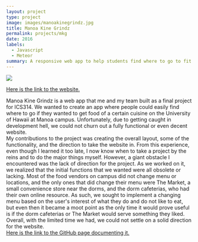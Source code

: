 ```yaml
---
layout: project
type: project
image: images/manoakinegrindz.jpg
title: Manoa Kine Grindz
permalink: projects/mkg
date: 2016
labels:
  - Javascript
  - Meteor
summary: A responsive web app to help students find where to go to fit their cravings
---
```


<img class="ui image" src="{{ site.baseurl }}/images/mkgFront.jpg">

<a href="https://manoakinegrindz.meteorapp.com">Here is the link to the website.</a>

Manoa Kine Grindz is a web app that me and my team built as a final project for ICS314. We wanted to create an app where people could easily find where to go if they wanted to get food of a certain cuisine on the University of Hawaii at Manoa campus. Unfortunately, due to getting caught in development hell, we could not churn out a fully functional or even decent website.
<br>
My contributions to the project was creating the overall layout, some of the functionality, and the direction to take the website in. From this experience, even though I learned it too late, I now know when to take a project by the reins and to do the major things myself. However, a giant obstacle I encountered was the lack of direction for the project. As we worked on it, we realized that the initial functions that we wanted were all obsolete or lacking. Most of the food vendors on campus did not change menu or locations, and the only ones that did change their menu were The Market, a small convenience store near the dorms, and the dorm cafeterias, who had their own online resource. As such, we sought to implement a changing menu based on the user's interest of what they do and do not like to eat, but even then it became a moot point as the only time it would prove useful is if the dorm cafeterias or The Market would serve something they liked. Overall, with the limited time we had, we could not settle on a solid direction for the website.
<br>
<a href="https://manoa-kine-grindz.github.io/">Here is the link to the GitHub page documenting it.</a>